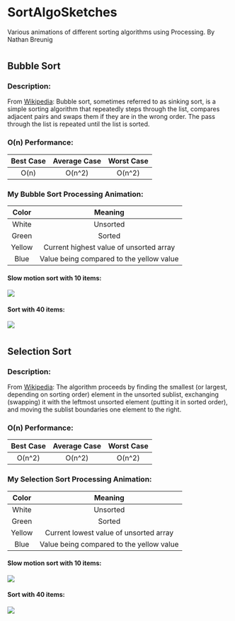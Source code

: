 # SortAlgoSketches
Various animations of different sorting algorithms using Processing. 
By Nathan Breunig
#
## Bubble Sort
### Description:
From [Wikipedia](https://en.wikipedia.org/wiki/Bubble_sort): Bubble sort, sometimes referred to as sinking sort, is a simple sorting algorithm that repeatedly steps through the list, compares adjacent pairs and swaps them if they are in the wrong order. The pass through the list is repeated until the list is sorted. 
### O(n) Performance:
| Best Case | Average Case | Worst Case |
|:---------:|:------------:|:----------:|
| O(n)      | O(n^2)       | O(n^2)     |
### My Bubble Sort Processing Animation: 
|Color |Meaning|
|:----:|:--------------------------------------:|
|White |Unsorted                                |
|Green |Sorted                                  |
|Yellow|Current highest value of unsorted array |
|Blue  |Value being compared to the yellow value|
#### Slow motion sort with 10 items:
![](https://i.imgur.com/nPuNXGu.gif)
#### Sort with 40 items:
![](https://i.imgur.com/dz1hRSK.gif)
#
## Selection Sort
### Description:
From [Wikipedia](https://en.wikipedia.org/wiki/Selection_Sort): The algorithm proceeds by finding the smallest (or largest, depending on sorting order) element in the unsorted sublist, exchanging (swapping) it with the leftmost unsorted element (putting it in sorted order), and moving the sublist boundaries one element to the right.
### O(n) Performance:
| Best Case | Average Case | Worst Case |
|:---------:|:------------:|:----------:|
| O(n^2)      | O(n^2)       | O(n^2)     |
### My Selection Sort Processing Animation: 
|Color |Meaning|
|:----:|:--------------------------------------:|
|White |Unsorted                                |
|Green |Sorted                                  |
|Yellow|Current lowest value of unsorted array  |
|Blue  |Value being compared to the yellow value|
#### Slow motion sort with 10 items:
![](https://i.imgur.com/OKfZ29q.gif)
#### Sort with 40 items:
![](https://i.imgur.com/8qUWd4f.gif)
